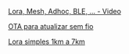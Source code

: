 [Lora, Mesh, Adhoc, BLE, ... - Video](https://www.youtube.com/watch?v=TY6m6fS8bxU&feature=youtu.be)

[OTA para atualizar sem fio](https://www.youtube.com/watch?v=1pwqS_NUG7Q&feature=youtu.be)

[Lora simples 1km a 7km](https://www.youtube.com/watch?v=TAcy459V-NI)
